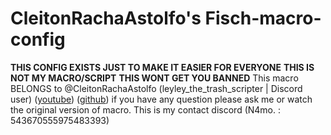 # CleitonRachaAstolfo's Fisch-macro-config
**THIS CONFIG EXISTS JUST TO MAKE IT EASIER FOR EVERYONE**
**THIS IS NOT MY MACRO/SCRIPT**
**THIS WONT GET YOU BANNED**
This macro BELONGS to @CleitonRachaAstolfo (leyley_the_trash_scripter | Discord user) ([youtube](https://www.youtube.com/@CleitonRachaAstolfo))
                                           ([github](https://github.com/RinhaDeTraveco/PutinhaDaLaila/tree/main))
if you have any question please ask me or watch the original version of macro.
This is my contact discord  (N4mo. : 543670555975483393)
